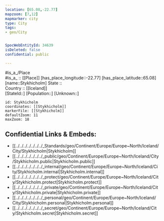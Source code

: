 ```yaml
---
location: [65.08,-22.77] 
mapzoom: [7,12] 
mapmarker: city 
type: City
tags:
- geo/City


SpocWebEntityId: 34639
isDeleted: false
confidential: public

---
```

#is_a_/Place  
#is_a_ :: [[Place]] 
[has_place_longitude::-22.77] 
[has_place_latitude::65.08] 
[name::Stykhicholm] 
State ::  
Country :: [[Iceland]]  
[StateId::] 
[Population::] 
[Unknown::] 


```leaflet
id: Stykhicholm
coordinates: [[Stykhicholm]] 
markerFile: [[Stykhicholm]] 
defaultZoom: 11 
maxZoom: 18
```


## Confidential Links & Embeds: 
- [[../../../../../../../_Standards/geo/Continent/Europe/Europe~North/Iceland/City/Stykhicholm|Stykhicholm]] 
- [[../../../../../../../_public/geo/Continent/Europe/Europe~North/Iceland/City/Stykhicholm.public|Stykhicholm.public]] 
- [[../../../../../../../_internal/geo/Continent/Europe/Europe~North/Iceland/City/Stykhicholm.internal|Stykhicholm.internal]] 
- [[../../../../../../../_protect/geo/Continent/Europe/Europe~North/Iceland/City/Stykhicholm.protect|Stykhicholm.protect]] 
- [[../../../../../../../_private/geo/Continent/Europe/Europe~North/Iceland/City/Stykhicholm.private|Stykhicholm.private]] 
- [[../../../../../../../_personal/geo/Continent/Europe/Europe~North/Iceland/City/Stykhicholm.personal|Stykhicholm.personal]] 
- [[../../../../../../../_secret/geo/Continent/Europe/Europe~North/Iceland/City/Stykhicholm.secret|Stykhicholm.secret]] 
